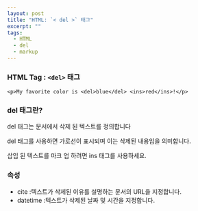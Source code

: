 ```yaml
---
layout: post
title: "HTML: `< del >` 태그"
excerpt: ""
tags: 
  - HTML
  - del
  - markup
---
```


### HTML Tag : `<del>` 태그
```
<p>My favorite color is <del>blue</del> <ins>red</ins>!</p>
```
### del 태그란?

del 태그는 문서에서 삭제 된 텍스트를 정의합니다

del 태그를 사용하면 가로선이 표시되며 이는 삭제된 내용임을 의미합니다.

삽입 된 텍스트를 마크 업 하려면 ins 태그를 사용하세요.

### 속성

+ cite :텍스트가 삭제된 이유를 설명하는 문서의 URL을 지정합니다.
+ datetime :텍스트가 삭제된 날짜 및 시간을 지정합니다.
